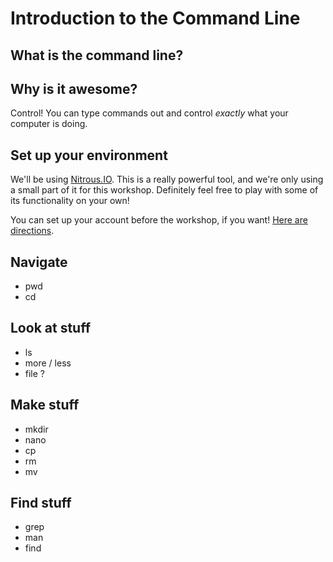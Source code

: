 Introduction to the Command Line
=====================

## What is the command line?

## Why is it awesome?

Control! You can type commands out and control _exactly_ what your computer is doing. 

## Set up your environment

We'll be using [Nitrous.IO](https://www.nitrous.io). This is a really powerful tool, and we're only using a small part of it for this workshop. Definitely feel free to play with some of its functionality on your own! 

You can set up your account before the workshop, if you want! [Here are directions](APW-NitrousIO.pdf).

## Navigate
* pwd
* cd
	
## Look at stuff
* ls
* more / less
* file ?

## Make stuff
* mkdir
* nano
* cp
* rm
* mv

## Find stuff
* grep
* man
* find
